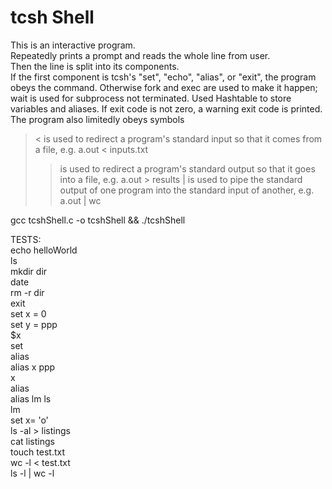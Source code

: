 # tcsh Shell

This is an interactive program.  
Repeatedly prints a prompt and reads the whole line from user.  
Then the line is split into its components.  
If the first component is tcsh's "set", "echo", "alias", or "exit", the program obeys the command.
Otherwise fork and exec are used to make it happen; wait is used for subprocess not terminated.
Used Hashtable to store variables and aliases.
If exit code is not zero, a warning exit code is printed.     
The program also limitedly obeys symbols  
   > < is used to redirect a program's standard input so that it comes
     from a file, e.g. a.out < inputs.txt
   > > is used to redirect a program's standard output so that it goes
     into a file, e.g. a.out > results
   > | is used to pipe the standard output of one program into the standard
     input of another, e.g. a.out | wc

gcc tcshShell.c -o tcshShell && ./tcshShell

TESTS:  
  echo helloWorld   
  ls  
  mkdir dir  
  date  
  rm -r dir  
  exit  
  set x = 0  
  set y = ppp  
  $x  
  set  
  alias  
  alias x ppp  
  x  
  alias  
  alias lm ls  
  lm  
  set x= 'o'  
  ls -al > listings  
  cat listings  
  touch test.txt  
  wc -l < test.txt  
  ls -l | wc -l  
